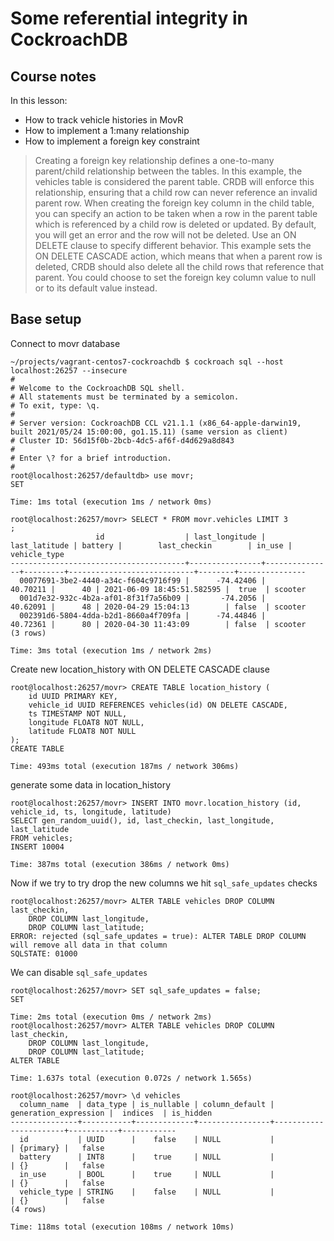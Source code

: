 # Some referential integrity in CockroachDB


## Course notes
In this lesson:
* How to track vehicle histories in MovR
* How to implement a 1:many relationship
* How to implement a foreign key constraint

> Creating a foreign key relationship defines a one-to-many parent/child relationship between the tables. In this example, the vehicles table is considered the parent table. CRDB will enforce this relationship, ensuring that a child row can never reference an invalid parent row. When creating the foreign key column in the child table, you can specify an action to be taken when a row in the parent table which is referenced by a child row is deleted or updated. By default, you will get an error and the row will not be deleted. Use an ON DELETE clause to specify different behavior. This example sets the ON DELETE CASCADE action, which means that when a parent row is deleted, CRDB should also delete all the child rows that reference that parent. You could choose to set the foreign key column value to null or to its default value instead.



## Base setup


Connect to movr database
```
~/projects/vagrant-centos7-cockroachdb $ cockroach sql --host localhost:26257 --insecure
#
# Welcome to the CockroachDB SQL shell.
# All statements must be terminated by a semicolon.
# To exit, type: \q.
#
# Server version: CockroachDB CCL v21.1.1 (x86_64-apple-darwin19, built 2021/05/24 15:00:00, go1.15.11) (same version as client)
# Cluster ID: 56d15f0b-2bcb-4dc5-af6f-d4d629a8d843
#
# Enter \? for a brief introduction.
#
root@localhost:26257/defaultdb> use movr;
SET

Time: 1ms total (execution 1ms / network 0ms)

root@localhost:26257/movr> SELECT * FROM movr.vehicles LIMIT 3
;
                   id                  | last_longitude | last_latitude | battery |        last_checkin        | in_use | vehicle_type
---------------------------------------+----------------+---------------+---------+----------------------------+--------+---------------
  00077691-3be2-4440-a34c-f604c9716f99 |      -74.42406 |      40.70211 |      40 | 2021-06-09 18:45:51.582595 |  true  | scooter
  001d7e32-932c-4b2a-af01-8f31f7a56b09 |       -74.2056 |      40.62091 |      48 | 2020-04-29 15:04:13        | false  | scooter
  002391d6-5804-4dda-b2d1-8660a4f709fa |      -74.44846 |      40.72361 |      80 | 2020-04-30 11:43:09        | false  | scooter
(3 rows)

Time: 3ms total (execution 1ms / network 2ms)
```

Create new location_history with ON DELETE CASCADE clause
```
root@localhost:26257/movr> CREATE TABLE location_history (
    id UUID PRIMARY KEY,
    vehicle_id UUID REFERENCES vehicles(id) ON DELETE CASCADE,
    ts TIMESTAMP NOT NULL,
    longitude FLOAT8 NOT NULL,
    latitude FLOAT8 NOT NULL
);
CREATE TABLE

Time: 493ms total (execution 187ms / network 306ms)
```
generate some data in location_history

```
root@localhost:26257/movr> INSERT INTO movr.location_history (id, vehicle_id, ts, longitude, latitude)
SELECT gen_random_uuid(), id, last_checkin, last_longitude, last_latitude
FROM vehicles;
INSERT 10004

Time: 387ms total (execution 386ms / network 0ms)
```

Now if we try to try drop the new columns we hit `sql_safe_updates` checks

```
root@localhost:26257/movr> ALTER TABLE vehicles DROP COLUMN last_checkin,
    DROP COLUMN last_longitude,
    DROP COLUMN last_latitude;
ERROR: rejected (sql_safe_updates = true): ALTER TABLE DROP COLUMN will remove all data in that column
SQLSTATE: 01000
```

We can disable `sql_safe_updates`
```
root@localhost:26257/movr> SET sql_safe_updates = false;
SET

Time: 2ms total (execution 0ms / network 2ms)
root@localhost:26257/movr> ALTER TABLE vehicles DROP COLUMN last_checkin,
    DROP COLUMN last_longitude,
    DROP COLUMN last_latitude;
ALTER TABLE

Time: 1.637s total (execution 0.072s / network 1.565s)

root@localhost:26257/movr> \d vehicles
  column_name  | data_type | is_nullable | column_default | generation_expression |  indices  | is_hidden
---------------+-----------+-------------+----------------+-----------------------+-----------+------------
  id           | UUID      |    false    | NULL           |                       | {primary} |   false
  battery      | INT8      |    true     | NULL           |                       | {}        |   false
  in_use       | BOOL      |    true     | NULL           |                       | {}        |   false
  vehicle_type | STRING    |    false    | NULL           |                       | {}        |   false
(4 rows)

Time: 118ms total (execution 108ms / network 10ms)
```
